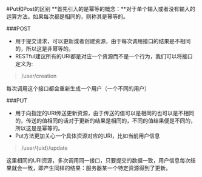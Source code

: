 #Put和Post的区别
**首先引入的是幂等的概念：**对于单个输入或者没有输入的运算方法。如果每次都是相同的，则称其是幂等的。

###POST
- 用于提交请求，可以更新或者创建资源，由于每次调用接口的结果是不相同的，所以这是非幂等的。
- RESTful建议所有的URI都是对应一个资源而不是一个行为，我们可以将接口定义为:

> /user/creation

每次调用这个接口都会重新生成一个用户（一个不同的用户）

###PUT
- 用于向指定的URI传送更新资源，由于传送的值可以是相同的也可以是不相同的，传送的值相同的话对于更新的结果是相同的，不同的值结果便是不同的，所以这是是幂等的。
- Put方法更加关心一个具体资源对应的URI，比如当前用户信息

> /user/{uid}/update

这里相同的URI资源，多次调用同一接口，只要提交的数据一致，用户信息每次结果就会一致，即产生同样的结果：服务器某一个特定资源得到了更新。

